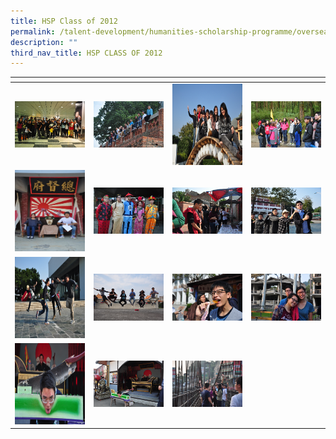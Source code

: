 ```yaml
---
title: HSP Class of 2012
permalink: /talent-development/humanities-scholarship-programme/overseasexposure-education-gallery/2012/
description: ""
third_nav_title: HSP CLASS OF 2012
---
```

<table>
<thead>
  <tr>
    <th style="width:200px"></th>
    <th style="width:200px"></th>
    <th style="width:200px"></th>
		<th style="width:200px"></th>
  </tr>
</thead>
<tbody>
  <tr>
    <td style ="text-align:center"><a href="/images/2014-Taiwan%201.jpeg"> <img src="/images/2014-Taiwan%201.jpeg" style="width:200px"></a></td>
    <td style ="text-align:center"><a href="/images/2014-Taiwan%202.jpeg"> <img src="/images/2014-Taiwan%202.jpeg" style="width:200px"></a></td>
    <td style ="text-align:center"><a href="/images/2014-Taiwan%203.jpeg"> <img src="/images/2014-Taiwan%203.jpeg" style="width:200px; height: 130px"></a></td>
    <td style ="text-align:center"><a href="/images/2014-Taiwan%204.jpeg"> <img src="/images/2014-Taiwan%204.jpeg" style="width:200px"></a></td>
  </tr>
   <tr>
    <td style ="text-align:center"><a href="/images/2014-Taiwan%205.jpeg"> <img src="/images/2014-Taiwan%205.jpeg" style="width:200px; height: 130px"></a></td>
    <td style ="text-align:center"><a href="/images/2014-Taiwan%206.jpeg"> <img src="/images/2014-Taiwan%206.jpeg" style="width:200px"></a></td>
    <td style ="text-align:center"><a href="/images/2014-Taiwan%207.jpeg"> <img src="/images/2014-Taiwan%207.jpeg" style="width:200px"></a></td>
    <td style ="text-align:center"><a href="/images/2014-Taiwan%208.jpeg"> <img src="/images/2014-Taiwan%208.jpeg" style="width:200px"></a></td>
  </tr>
	<tr>
    <td style ="text-align:center"><a href="/images/2014-Taiwan%209.jpeg"> <img src="/images/2014-Taiwan%209.jpeg" style="width:200px; height: 130px"></a></td>
    <td style ="text-align:center"><a href="/images/2014-Taiwan%2010.jpeg"> <img src="/images/2014-Taiwan%2010.jpeg" style="width:200px"></a></td>
		<td style ="text-align:center"><a href="/images/2014-Taiwan%2011.jpeg"> <img src="/images/2014-Taiwan%2011.jpeg" style="width:200px"></a></td>
		<td style ="text-align:center"><a href="/images/2014-Taiwan%2012.jpeg"> <img src="/images/2014-Taiwan%2012.jpeg" style="width:200px"></a></td>
	</tr>
	<tr>
    <td style ="text-align:center"><a href="/images/2014-Taiwan%2013.jpeg"> <img src="/images/2014-Taiwan%2013.jpeg" style="width:200px; height: 130px"></a></td>
    <td style ="text-align:center"><a href="/images/2014-Taiwan%2014.jpeg"> <img src="/images/2014-Taiwan%2014.jpeg" style="width:200px"></a></td>
		<td style ="text-align:center"><a href="/images/2014-Taiwan%2015.jpeg"> <img src="/images/2014-Taiwan%2015.jpeg" style="width:200px"></a></td>
	</tr>
</tbody>
</table>